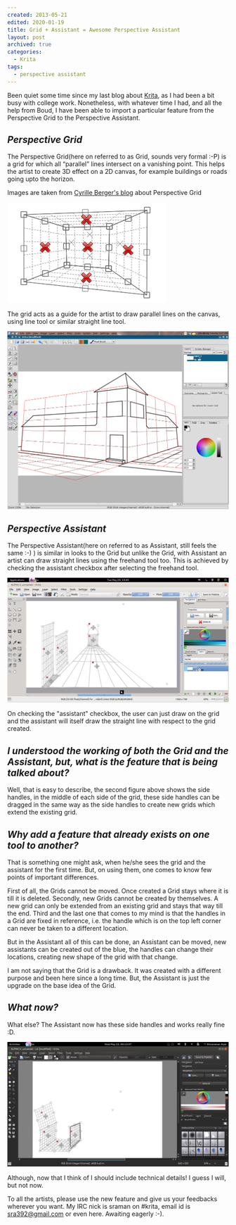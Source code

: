 ```yaml
---
created: 2013-05-21
edited: 2020-01-19
title: Grid + Assistant = Awesome Perspective Assistant
layout: post
archived: true
categories:
  - Krita
tags:
  - perspective assistant
---
```


Been quiet some time since my last blog about [Krita](https://www.krita.org), as I had been a bit busy with college work. Nonetheless, with whatever time I had, and all the help from Boud, I have been able to import a particular feature from the Perspective Grid to the Perspective Assistant.

## _Perspective Grid_

The Perspective Grid(here on referred to as Grid, sounds very formal :-P) is a grid for which all “parallel” lines intersect on a vanishing point. This helps the artist to create 3D effect on a 2D canvas, for example buildings or roads going upto the horizon.

Images are taken from [Cyrille Berger's blog](http://blog.cberger.net/2006/07/22/perspective-grid/) about Perspective Grid

![Perspective Grid in Krita](../images/perspectivegrid.png)

The grid acts as a guide for the artist to draw parallel lines on the canvas, using line tool or similar straight line tool.

![Demo of the Perspective Grid](../images/krita-perspectivegridexample.png)

## _Perspective Assistant_

The Perspective Assistant(here on referred to as Assistant, still feels the same :-) ) is similar in looks to the Grid but unlike the Grid, with Assistant an artist can draw straight lines using the freehand tool too. This is achieved by checking the assistant checkbox after selecting the freehand tool.

![A structure made using the assistants](../images/krita-perspectivegridexample2.png)

On checking the "assistant" checkbox, the user can just draw on the grid and the assistant will itself draw the straight line with respect to the grid created.

## _I understood the working of both the Grid and the Assistant, but, what is the feature that is being talked about?_

Well, that is easy to describe, the second figure above shows the side handles, in the middle of each side of the grid, these side handles can be dragged in the same way as the side handles to create new grids which extend the existing grid.

## _Why add a feature that already exists on one tool to another?_

That is something one might ask, when he/she sees the grid and the assistant for the first time. But, on using them, one comes to know few points of important differences.

First of all, the Grids cannot be moved. Once created a Grid stays where it is till it is deleted. Secondly, new Grids cannot be created by themselves. A new grid can only be extended from an existing grid and stays that way till the end. Third and the last one that comes to my mind is that the handles in a Grid are fixed in reference, i.e. the handle which is on the top left corner can never be taken to a different location.

But in the Assistant all of this can be done, an Assistant can be moved, new assistants can be created out of the blue, the handles can change their locations, creating new shape of the grid with that change.

I am not saying that the Grid is a drawback. It was created with a different purpose and been here since a long time. But, the Assistant is just the upgrade on the base idea of the Grid.

## _What now?_

What else? The Assistant now has these side handles and works really fine :D.

![Perspective assistant showing the side handles at work](../images/perspectivegrid-completed.png)

Although, now that I think of I should include technical details! I guess I will, but not now.

To all the artists, please use the new feature and give us your feedbacks wherever you want. My IRC nick is sraman on #krita, email id is [sra392@gmail.com](mailto:sra392@gmail.com) or even here. Awaiting eagerly :-).
